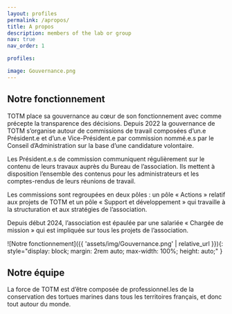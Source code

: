 ```yaml
---
layout: profiles
permalink: /apropos/
title: A propos
description: members of the lab or group
nav: true
nav_order: 1

profiles:

image: Gouvernance.png
---
```


## Notre fonctionnement

TOTM place sa gouvernance au cœur de son fonctionnement avec comme précepte la transparence des décisions. Depuis 2022 la gouvernance de TOTM s’organise autour de commissions de travail composées d’un.e Président.e et d’un.e Vice-Président.e par commission nommé.e.s par le Conseil d’Administration sur la base d’une candidature volontaire.

Les Président.e.s de commission communiquent régulièrement sur le contenu de leurs travaux auprès du Bureau de l’association. Ils mettent à disposition l’ensemble des contenus pour les administrateurs et les comptes-rendus de leurs réunions de travail.

Les commissions sont regroupées en deux pôles : un pôle « Actions » relatif aux projets de TOTM et un pôle « Support et développement » qui travaille à la structuration et aux stratégies de l’association.

Depuis début 2024, l’association est épaulée par une salariée « Chargée de mission » qui est impliquée sur tous les projets de l’association.

![Notre fonctionnement]({{ 'assets/img/Gouvernance.png' | relative_url }}){: style="display: block; margin: 2rem auto; max-width: 100%; height: auto;" }


## Notre équipe 

La force de TOTM est d’être composée de professionnel.les de la conservation des tortues marines dans tous les territoires français, et donc tout autour du monde. 
